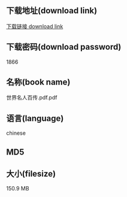 ## 下载地址(download link)
[下载链接 download link](https://tutu365.netlify.app/?s=%E4%B8%96%E7%95%8C%E5%90%8D%E4%BA%BA%E7%99%BE%E4%BC%A0.pdf)

## 下载密码(download password)
1866

## 名称(book name)
世界名人百传.pdf.pdf

## 语言(language)
chinese

## MD5


## 大小(filesize)
150.9 MB
